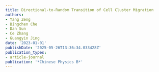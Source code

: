 ```yaml
---
title: Directional-to-Random Transition of Cell Cluster Migration
authors:
- Yang Zeng
- Bingchen Che
- Dan Sun
- Ce Zhang
- Guangyin Jing
date: '2023-01-01'
publishDate: '2025-05-26T13:36:34.033428Z'
publication_types:
- article-journal
publication: '*Chinese Physics B*'
---
```

